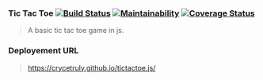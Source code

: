 ### Tic Tac Toe [![Build Status](https://travis-ci.org/CryceTruly/tictactoe.js.svg?branch=create-game)](https://travis-ci.org/CryceTruly/tictactoe.js) [![Maintainability](https://api.codeclimate.com/v1/badges/c1361003543605a7a2ed/maintainability)](https://codeclimate.com/github/CryceTruly/tictactoe.js/maintainability) [![Coverage Status](https://coveralls.io/repos/github/CryceTruly/tictactoe.js/badge.svg?branch=create-game)](https://coveralls.io/github/CryceTruly/tictactoe.js?branch=create-game)
> A basic tic tac toe game in js.

### Deployement URL
> <a href="https://crycetruly.github.io/tictactoe.js/" title="Live site">https://crycetruly.github.io/tictactoe.js/</a>

